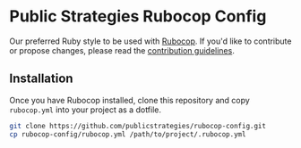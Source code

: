 # Public Strategies Rubocop Config
Our preferred Ruby style to be used with
[Rubocop](https://github.com/rubocop-hq/rubocop). If you'd like to contribute or
propose changes, please read the [contribution guidelines](CONTRIBUTING.md).

## Installation
Once you have Rubocop installed, clone this repository and copy `rubocop.yml`
into your project as a dotfile.

```sh
git clone https://github.com/publicstrategies/rubocop-config.git
cp rubocop-config/rubocop.yml /path/to/project/.rubocop.yml
```
